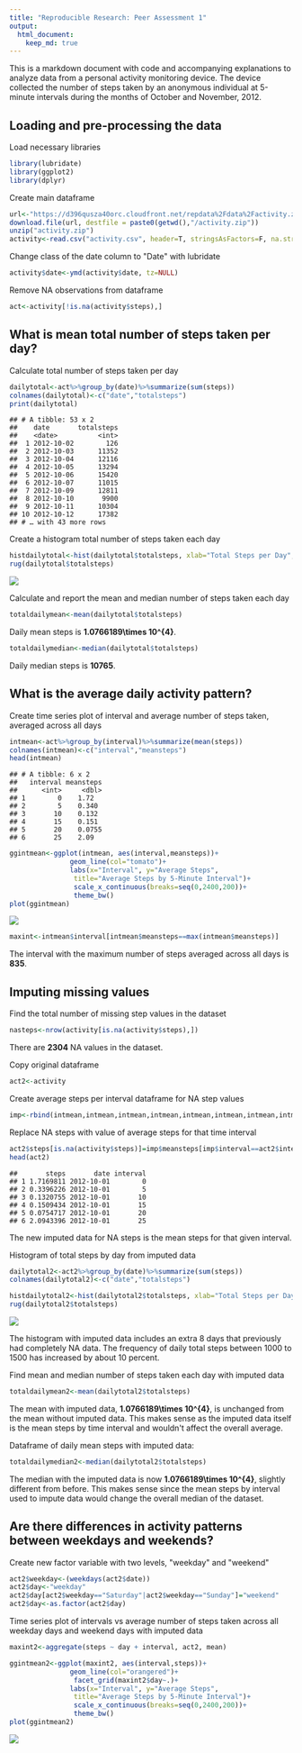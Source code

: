 ```yaml
---
title: "Reproducible Research: Peer Assessment 1"
output: 
  html_document:
    keep_md: true
---
```




This is a markdown document with code and accompanying explanations to analyze data from a personal activity monitoring device. The device collected the number of steps taken by an anonymous individual at 5-minute intervals during the months of October and November, 2012.

## Loading and pre-processing the data

Load necessary libraries

```r
library(lubridate)
library(ggplot2)
library(dplyr)
```
Create main dataframe

```r
url<-"https://d396qusza40orc.cloudfront.net/repdata%2Fdata%2Factivity.zip"
download.file(url, destfile = paste0(getwd(),"/activity.zip"))
unzip("activity.zip")
activity<-read.csv("activity.csv", header=T, stringsAsFactors=F, na.strings = "NA")
```

Change class of the date column to "Date" with lubridate

```r
activity$date<-ymd(activity$date, tz=NULL)
```

Remove NA observations from dataframe

```r
act<-activity[!is.na(activity$steps),]
```

## What is mean total number of steps taken per day?

Calculate total number of steps taken per day

```r
dailytotal<-act%>%group_by(date)%>%summarize(sum(steps))
colnames(dailytotal)<-c("date","totalsteps")
print(dailytotal)
```

```
## # A tibble: 53 x 2
##    date       totalsteps
##    <date>          <int>
##  1 2012-10-02        126
##  2 2012-10-03      11352
##  3 2012-10-04      12116
##  4 2012-10-05      13294
##  5 2012-10-06      15420
##  6 2012-10-07      11015
##  7 2012-10-09      12811
##  8 2012-10-10       9900
##  9 2012-10-11      10304
## 10 2012-10-12      17382
## # … with 43 more rows
```

Create a histogram total number of steps taken each day

```r
histdailytotal<-hist(dailytotal$totalsteps, xlab="Total Steps per Day", main="Daily Total Step Frequency",col="lightblue")
rug(dailytotal$totalsteps)
```

![](PA1_template_files/figure-html/histdailytotal-1.png)<!-- -->

Calculate and report the mean and median number of steps taken each day  

```r
totaldailymean<-mean(dailytotal$totalsteps)
```
Daily mean steps is **1.0766189\times 10^{4}**.


```r
totaldailymedian<-median(dailytotal$totalsteps)
```
Daily median steps is **10765**.


## What is the average daily activity pattern?

Create time series plot of interval and average number of steps taken, averaged across all days

```r
intmean<-act%>%group_by(interval)%>%summarize(mean(steps))
colnames(intmean)<-c("interval","meansteps")
head(intmean)
```

```
## # A tibble: 6 x 2
##   interval meansteps
##      <int>     <dbl>
## 1        0    1.72  
## 2        5    0.340 
## 3       10    0.132 
## 4       15    0.151 
## 5       20    0.0755
## 6       25    2.09
```

```r
ggintmean<-ggplot(intmean, aes(interval,meansteps))+
               geom_line(col="tomato")+
               labs(x="Interval", y="Average Steps", 
                title="Average Steps by 5-Minute Interval")+
                scale_x_continuous(breaks=seq(0,2400,200))+
                theme_bw()
plot(ggintmean)
```

![](PA1_template_files/figure-html/ggintmean-1.png)<!-- -->


```r
maxint<-intmean$interval[intmean$meansteps==max(intmean$meansteps)]
```
The interval with the maximum number of steps averaged across all days is **835**.
 
 
## Imputing missing values

Find the total number of missing step values in the dataset

```r
nasteps<-nrow(activity[is.na(activity$steps),])
```
There are **2304** NA values in the dataset.
 
 
Copy original dataframe

```r
act2<-activity
```

Create average steps per interval dataframe for NA step values

```r
imp<-rbind(intmean,intmean,intmean,intmean,intmean,intmean,intmean,intmean)
```

Replace NA steps with value of average steps for that time interval

```r
act2$steps[is.na(activity$steps)]=imp$meansteps[imp$interval==act2$interval[is.na(act2$steps)]]
head(act2)
```

```
##       steps       date interval
## 1 1.7169811 2012-10-01        0
## 2 0.3396226 2012-10-01        5
## 3 0.1320755 2012-10-01       10
## 4 0.1509434 2012-10-01       15
## 5 0.0754717 2012-10-01       20
## 6 2.0943396 2012-10-01       25
```
The new imputed data for NA steps is the mean steps for that given interval.
 
 
Histogram of total steps by day from imputed data

```r
dailytotal2<-act2%>%group_by(date)%>%summarize(sum(steps))
colnames(dailytotal2)<-c("date","totalsteps")

histdailytotal2<-hist(dailytotal2$totalsteps, xlab="Total Steps per Day", main="Daily Total Step Frequency (with Imputed Data)",col="royalblue")
rug(dailytotal2$totalsteps)
```

![](PA1_template_files/figure-html/histdailytotal2-1.png)<!-- -->

The histogram with imputed data includes an extra 8 days that previously had completely NA data. The frequency of daily total steps between 1000 to 1500 has increased by about 10 percent.
 
 
Find mean and median number of steps taken each day with imputed data  

```r
totaldailymean2<-mean(dailytotal2$totalsteps)
```
The mean with imputed data, **1.0766189\times 10^{4}**, is unchanged from the  mean without imputed data. This makes sense as the imputed data itself is the mean steps by time interval and wouldn't affect the overall average. 

Dataframe of daily mean steps with imputed data:

```r
totaldailymedian2<-median(dailytotal2$totalsteps)
```
The median with the imputed data is now **1.0766189\times 10^{4}**, slightly different from before. This makes sense since the mean steps by interval used to impute data would change the overall median of the dataset.

## Are there differences in activity patterns between weekdays and weekends?
Create new factor variable with two levels, "weekday" and "weekend"

```r
act2$weekday<-(weekdays(act2$date))
act2$day<-"weekday"
act2$day[act2$weekday=="Saturday"|act2$weekday=="Sunday"]="weekend"
act2$day<-as.factor(act2$day)
```

Time series plot of intervals vs average number of steps taken across all weekday days and weekend days with imputed data

```r
maxint2<-aggregate(steps ~ day + interval, act2, mean)

ggintmean2<-ggplot(maxint2, aes(interval,steps))+
               geom_line(col="orangered")+
                facet_grid(maxint2$day~.)+
               labs(x="Interval", y="Average Steps", 
                title="Average Steps by 5-Minute Interval")+
                scale_x_continuous(breaks=seq(0,2400,200))+
                theme_bw()
plot(ggintmean2)
```

![](PA1_template_files/figure-html/ggintmean2-1.png)<!-- -->
